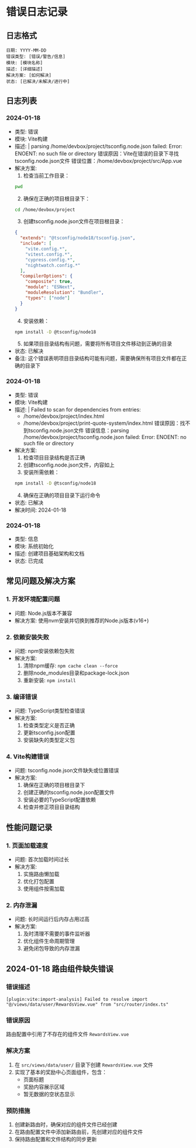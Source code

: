 # 错误日志记录

## 日志格式
```
日期: YYYY-MM-DD
错误类型: [错误/警告/信息]
模块: [模块名称]
描述: [详细描述]
解决方案: [如何解决]
状态: [已解决/未解决/进行中]
```

## 日志列表

### 2024-01-18
- 类型: 错误
- 模块: Vite构建
- 描述: |
  parsing /home/devbox/project/tsconfig.node.json failed: Error: ENOENT: no such file or directory
  错误原因：Vite在错误的目录下寻找tsconfig.node.json文件
  错误位置：/home/devbox/project/src/App.vue
- 解决方案: 
  1. 检查当前工作目录：
  ```bash
  pwd
  ```
  2. 确保在正确的项目根目录下：
  ```bash
  cd /home/devbox/project
  ```
  3. 创建tsconfig.node.json文件在项目根目录：
  ```json
  {
    "extends": "@tsconfig/node18/tsconfig.json",
    "include": [
      "vite.config.*",
      "vitest.config.*",
      "cypress.config.*",
      "nightwatch.config.*"
    ],
    "compilerOptions": {
      "composite": true,
      "module": "ESNext",
      "moduleResolution": "Bundler",
      "types": ["node"]
    }
  }
  ```
  4. 安装依赖：
  ```bash
  npm install -D @tsconfig/node18
  ```
  5. 如果项目目录结构有问题，需要将所有项目文件移动到正确的目录
- 状态: 已解决
- 备注: 这个错误表明项目目录结构可能有问题，需要确保所有项目文件都在正确的目录下

### 2024-01-18
- 类型: 错误
- 模块: Vite构建
- 描述: |
  Failed to scan for dependencies from entries:
  - /home/devbox/project/index.html
  - /home/devbox/project/print-quote-system/index.html
  错误原因：找不到tsconfig.node.json文件
  错误信息：parsing /home/devbox/project/tsconfig.node.json failed: Error: ENOENT: no such file or directory
- 解决方案: 
  1. 检查项目目录结构是否正确
  2. 创建tsconfig.node.json文件，内容如上
  3. 安装所需依赖：
  ```bash
  npm install -D @tsconfig/node18
  ```
  4. 确保在正确的项目目录下运行命令
- 状态: 已解决
- 解决时间: 2024-01-18

### 2024-01-18
- 类型: 信息
- 模块: 系统初始化
- 描述: 创建项目基础架构和文档
- 状态: 已完成

## 常见问题及解决方案

### 1. 开发环境配置问题
- 问题: Node.js版本不兼容
- 解决方案: 使用nvm安装并切换到推荐的Node.js版本(v16+)

### 2. 依赖安装失败
- 问题: npm安装依赖包失败
- 解决方案: 
  1. 清除npm缓存: `npm cache clean --force`
  2. 删除node_modules目录和package-lock.json
  3. 重新安装: `npm install`

### 3. 编译错误
- 问题: TypeScript类型检查错误
- 解决方案: 
  1. 检查类型定义是否正确
  2. 更新tsconfig.json配置
  3. 安装缺失的类型定义包

### 4. Vite构建错误
- 问题: tsconfig.node.json文件缺失或位置错误
- 解决方案:
  1. 确保在正确的项目根目录下
  2. 创建正确的tsconfig.node.json配置文件
  3. 安装必要的TypeScript配置依赖
  4. 检查并修正项目目录结构

## 性能问题记录

### 1. 页面加载速度
- 问题: 首次加载时间过长
- 解决方案: 
  1. 实施路由懒加载
  2. 优化打包配置
  3. 使用组件按需加载

### 2. 内存泄漏
- 问题: 长时间运行后内存占用过高
- 解决方案:
  1. 及时清理不需要的事件监听器
  2. 优化组件生命周期管理
  3. 避免闭包导致的内存泄漏

## 2024-01-18 路由组件缺失错误

### 错误描述
```
[plugin:vite:import-analysis] Failed to resolve import "@/views/data/user/RewardsView.vue" from "src/router/index.ts"
```

### 错误原因
路由配置中引用了不存在的组件文件 `RewardsView.vue`

### 解决方案
1. 在 `src/views/data/user/` 目录下创建 `RewardsView.vue` 文件
2. 实现了基本的奖励中心页面组件，包含：
   - 页面标题
   - 奖励内容展示区域
   - 暂无数据的空状态显示

### 预防措施
1. 创建新路由时，确保对应的组件文件已经创建
2. 在路由配置文件中添加新路由前，先创建对应的组件文件
3. 保持路由配置和文件结构的同步更新 